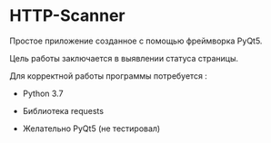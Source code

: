 # HTTP-Scanner

Простое приложение созданное с помощью фреймворка PyQt5.

Цель работы заключается в выявлении статуса страницы.

Для корректной работы программы потребуется :

* Python 3.7

* Библиотека requests

* Желательно PyQt5 (не тестировал)
